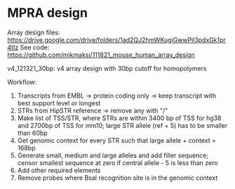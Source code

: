 # MPRA design


Array design files: https://drive.google.com/drive/folders/1ad2QJ2hmWKugiGwwPil3pdxGk1pr4tIz 
See code: https://github.com/mikmaksi/111821_mouse_human_array_design

v4_121321_30bp: v4 array design with 30bp cutoff for homopolymers 

Workflow:
1. Transcripts from EMBL -> protein coding only -> keep transcript with best support level or longest
2. STRs from HipSTR reference -> remove any with "/"
3. Make list of TSS/STR, where STRs are within 3400 bp of TSS for hg38 and 2700bp of TSS for mm10; large STR 
 allele (ref + 5) has to be smaller than 60bp
5. Get genomic context for every STR such that large allele + context = 168bp
6. Generate small, medium and large alleles and add filler sequence; censor smallest sequence at zero if central allele - 5 is less than zero
7. Add other required elements
8. Remove probes where BsaI recognition site is in the genomic context 
